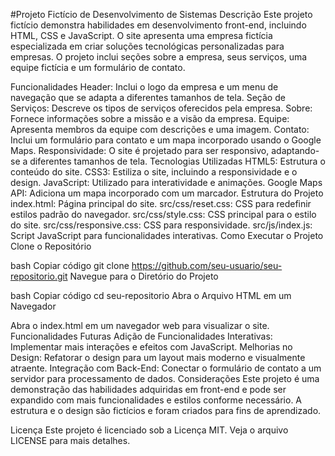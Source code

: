 #Projeto Fictício de Desenvolvimento de Sistemas
Descrição
Este projeto fictício demonstra habilidades em desenvolvimento front-end, incluindo HTML, CSS e JavaScript. O site apresenta uma empresa fictícia especializada em criar soluções tecnológicas personalizadas para empresas. O projeto inclui seções sobre a empresa, seus serviços, uma equipe fictícia e um formulário de contato.

Funcionalidades
Header: Inclui o logo da empresa e um menu de navegação que se adapta a diferentes tamanhos de tela.
Seção de Serviços: Descreve os tipos de serviços oferecidos pela empresa.
Sobre: Fornece informações sobre a missão e a visão da empresa.
Equipe: Apresenta membros da equipe com descrições e uma imagem.
Contato: Inclui um formulário para contato e um mapa incorporado usando o Google Maps.
Responsividade: O site é projetado para ser responsivo, adaptando-se a diferentes tamanhos de tela.
Tecnologias Utilizadas
HTML5: Estrutura o conteúdo do site.
CSS3: Estiliza o site, incluindo a responsividade e o design.
JavaScript: Utilizado para interatividade e animações.
Google Maps API: Adiciona um mapa incorporado com um marcador.
Estrutura do Projeto
index.html: Página principal do site.
src/css/reset.css: CSS para redefinir estilos padrão do navegador.
src/css/style.css: CSS principal para o estilo do site.
src/css/responsive.css: CSS para responsividade.
src/js/index.js: Script JavaScript para funcionalidades interativas.
Como Executar o Projeto
Clone o Repositório

bash
Copiar código
git clone https://github.com/seu-usuario/seu-repositorio.git
Navegue para o Diretório do Projeto

bash
Copiar código
cd seu-repositorio
Abra o Arquivo HTML em um Navegador

Abra o index.html em um navegador web para visualizar o site.
Funcionalidades Futuras
Adição de Funcionalidades Interativas: Implementar mais interações e efeitos com JavaScript.
Melhorias no Design: Refatorar o design para um layout mais moderno e visualmente atraente.
Integração com Back-End: Conectar o formulário de contato a um servidor para processamento de dados.
Considerações
Este projeto é uma demonstração das habilidades adquiridas em front-end e pode ser expandido com mais funcionalidades e estilos conforme necessário. A estrutura e o design são fictícios e foram criados para fins de aprendizado.

Licença
Este projeto é licenciado sob a Licença MIT. Veja o arquivo LICENSE para mais detalhes.
